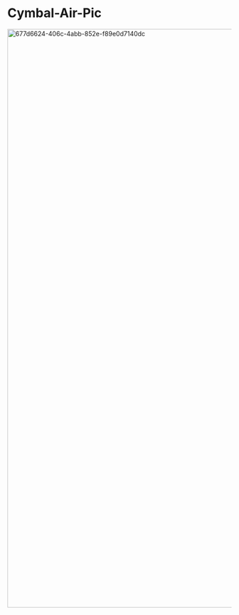 # Cymbal-Air-Pic

<img width="2018" height="1302" alt="677d6624-406c-4abb-852e-f89e0d7140dc" src="https://github.com/user-attachments/assets/72c125c5-2fff-49de-84ed-69904ee42d38" />

